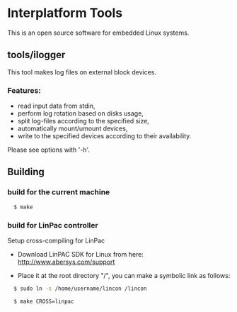 # Interplatform Tools

This is an open source software for embedded Linux systems.

## tools/ilogger

This tool makes log files on external block devices.

### Features:
 * read input data from stdin,
 * perform log rotation based on disks usage,
 * split log-files according to the specified size,
 * automatically mount/umount devices,
 * write to the specified devices according to their availability.

Please see options with '-h'.

## Building

### build for the current machine
```sh
  $ make
```

### build for LinPac controller
Setup cross-compiling for LinPac

* Download LinPAC SDK for Linux from here:
  http://www.abersys.com/support

* Place it at the root directory "/", you can make a symbolic link as follows:
```sh
  $ sudo ln -s /home/username/lincon /lincon
```

```sh
  $ make CROSS=linpac
```
